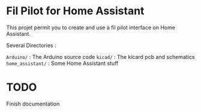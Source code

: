 # Fil Pilot for Home Assistant

This projet permit you to create and use a fil pilot interface on 
Home Assistant.

Several Directories :

`Arduino/` : The Arduino source code
`kicad/` : The kicard pcb and schematics
`home_assistant/` : Some Home Assistant stuff

# TODO

Finish documentation 
